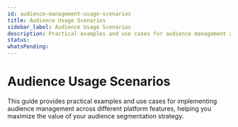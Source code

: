 ```yaml
---
id: audience-management-usage-scenarios
title: Audience Usage Scenarios
sidebar_label: Audience Usage Scenarios
description: Practical examples and use cases for audience management across different platform features
status: 
whatsPending: 
---
```


# Audience Usage Scenarios

This guide provides practical examples and use cases for implementing audience management across different platform features, helping you maximize the value of your audience segmentation strategy.

